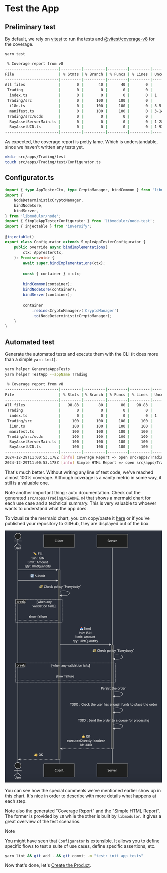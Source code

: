 # Test the App

## Preliminary test

By default, we rely on [vitest](https://vitest.dev) to run the tests and [@vitest/coverage-v8](https://vitest.dev/guide/coverage) for the coverage.

```sh
yarn test
```

```sh
 % Coverage report from v8
------------------------|---------|----------|---------|---------|-------------------
File                    | % Stmts | % Branch | % Funcs | % Lines | Uncovered Line #s 
------------------------|---------|----------|---------|---------|-------------------
All files               |       0 |       40 |      40 |       0 |                   
 Trading                |       0 |        0 |       0 |       0 |                   
  index.ts              |       0 |        0 |       0 |       0 | 1                 
 Trading/src            |       0 |      100 |     100 |       0 |                   
  i18n.ts               |       0 |      100 |     100 |       0 | 3-5               
  manifest.ts           |       0 |      100 |     100 |       0 | 3-14              
 Trading/src/ucds       |       0 |        0 |       0 |       0 |                   
  BuyAssetServerMain.ts |       0 |        0 |       0 |       0 | 1-28              
  BuyAssetUCD.ts        |       0 |        0 |       0 |       0 | 1-92              
------------------------|---------|----------|---------|---------|-------------------
```

As expected, the coverage report is pretty lame. Which is understandable, since we haven't written any tests yet.

```sh
mkdir src/apps/Trading/test
touch src/apps/Trading/test/Configurator.ts
```

## Configurator.ts

```typescript
import { type AppTesterCtx, type CryptoManager, bindCommon } from 'libmodulor';
import {
    NodeDeterministicCryptoManager,
    bindNodeCore,
    bindServer,
} from 'libmodulor/node';
import { SimpleAppTesterConfigurator } from 'libmodulor/node-test';
import { injectable } from 'inversify';

@injectable()
export class Configurator extends SimpleAppTesterConfigurator {
    public override async bindImplementations(
        ctx: AppTesterCtx,
    ): Promise<void> {
        await super.bindImplementations(ctx);

        const { container } = ctx;

        bindCommon(container);
        bindNodeCore(container);
        bindServer(container);

        container
            .rebind<CryptoManager>('CryptoManager')
            .to(NodeDeterministicCryptoManager);
    }
}
```

## Automated test

Generate the automated tests and execute them with the CLI (it does more than a simple `yarn test`).

```sh
yarn helper GenerateAppsTests
yarn helper TestApp --appName Trading
```

```sh
 % Coverage report from v8
------------------------|---------|----------|---------|---------|-------------------
File                    | % Stmts | % Branch | % Funcs | % Lines | Uncovered Line #s 
------------------------|---------|----------|---------|---------|-------------------
All files               |   98.83 |       80 |      80 |   98.83 |                   
 Trading                |       0 |        0 |       0 |       0 |                   
  index.ts              |       0 |        0 |       0 |       0 | 1                 
 Trading/src            |     100 |      100 |     100 |     100 |                   
  i18n.ts               |     100 |      100 |     100 |     100 |                   
  manifest.ts           |     100 |      100 |     100 |     100 |                   
 Trading/src/ucds       |     100 |      100 |     100 |     100 |                   
  BuyAssetServerMain.ts |     100 |      100 |     100 |     100 |                   
  BuyAssetUCD.ts        |     100 |      100 |     100 |     100 |                   
------------------------|---------|----------|---------|---------|-------------------
2024-12-29T11:00:53.178Z [info] Coverage Report => open src/apps/Trading/test/reports/coverage/index.html
2024-12-29T11:00:53.178Z [info] Simple HTML Report => open src/apps/Trading/test/reports/simple-html/index.html
```

That's much better. Without writing any line of test code, we've reached almost 100% coverage. Although coverage is a vanity metric in some way, it still is a valuable one.

Note another important thing : auto documentation. Check out the generated `src/apps/Trading/README.md` that shows a mermaid chart for each use case and a technical summary. This is very valuable to whoever wants to understand what the app does.

To vizualize the mermaid chart, you can copy/paste it [here](https://mermaid.live) or if you've published your repository to GitHub, they are displayed out of the box.

<img src="/docs/assets/trading-buy-asset-sequence-diagram.png" width="600px">

You can see how the special comments we've mentioned earlier show up in this chart. It's nice in order to describe with more details what happens at each step.

Note also the generated "Coverage Report" and the "Simple HTML Report". The former is provided by `c8` while the other is built by `libmodulor`. It gives a great overview of the test scenarios.

> [!NOTE]
> You might have seen that `Configurator` is extensible. It allows you to define specific flows to test a suite of use cases, define specific assertions, etc.

```sh
yarn lint && git add . && git commit -m "test: init app tests"
```

Now that's done, let's [Create the Product](./005_Create_the_Product.md).
